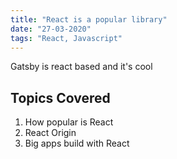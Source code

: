 ```yaml
---
title: "React is a popular library"
date: "27-03-2020"
tags: "React, Javascript"
---
```


Gatsby is react based and it's cool

## Topics Covered

1. How popular is React
2. React Origin
3. Big apps build with React
